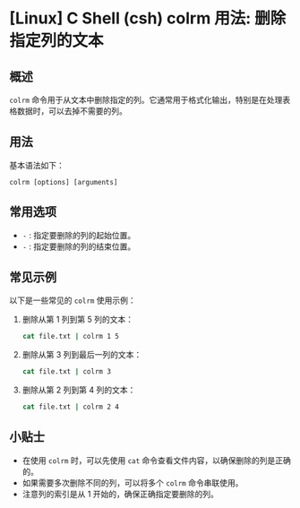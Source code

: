 # [Linux] C Shell (csh) colrm 用法: 删除指定列的文本

## 概述
`colrm` 命令用于从文本中删除指定的列。它通常用于格式化输出，特别是在处理表格数据时，可以去掉不需要的列。

## 用法
基本语法如下：
```
colrm [options] [arguments]
```

## 常用选项
- `-` : 指定要删除的列的起始位置。
- `-` : 指定要删除的列的结束位置。

## 常见示例
以下是一些常见的 `colrm` 使用示例：

1. 删除从第 1 列到第 5 列的文本：
   ```csh
   cat file.txt | colrm 1 5
   ```

2. 删除从第 3 列到最后一列的文本：
   ```csh
   cat file.txt | colrm 3
   ```

3. 删除从第 2 列到第 4 列的文本：
   ```csh
   cat file.txt | colrm 2 4
   ```

## 小贴士
- 在使用 `colrm` 时，可以先使用 `cat` 命令查看文件内容，以确保删除的列是正确的。
- 如果需要多次删除不同的列，可以将多个 `colrm` 命令串联使用。
- 注意列的索引是从 1 开始的，确保正确指定要删除的列。
